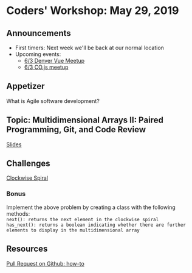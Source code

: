 # Coders' Workshop: May 29, 2019

## Announcements

* First timers: Next week we'll be back at our normal location  
* Upcoming events:  
  * [6/3 Denver Vue Meetup](https://www.meetup.com/Denver-Vue-js-Meetup/events/ltwpwmyzhbkc/)  
  * [6/3 CO.js meetup](https://www.meetup.com/Bootcampers-Collective/events/gsnwzqyzjbfb/)
  
## Appetizer

What is Agile software development?

## Topic: Multidimensional Arrays II: Paired Programming, Git, and Code Review

[Slides](https://slides.com/bbyunis/coder-s-workshop-2-5-7-9)

## Challenges

[Clockwise Spiral](../../../Coding-Challenges/clockwiseSpiral/clockwiseSpiral.md)

### Bonus

Implement the above problem by creating a class with the following methods:<br>
`next(): returns the next element in the clockwise spiral`<br>
`has_next(): returns a boolean indicating whether there are further elements to display in the multidimensional array`

## Resources

[Pull Request on Github: how-to](https://yangsu.github.io/pull-request-tutorial/)
